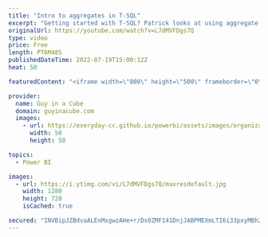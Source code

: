 ```yaml
---
title: "Intro to aggregates in T-SQL"
excerpt: "Getting started with T-SQL? Patrick looks at using aggregate functions within your statements to help get the right results. If you are just starting with T-SQL in either Azure SQL Database or Azure Synapse Analytics, this is for you!  Transact-SQL Reference (Database Engine) https://docs.microsoft.com/sql/t-sql/language-reference?view=sql-server-ver16"
originalUrl: https://youtube.com/watch?v=L7dMVFDgs7Q
type: video
price: Free
length: PT6M48S
publishedDateTime: 2022-07-19T15:00:12Z
heat: 50

featuredContent: "<iframe width=\"800\" height=\"500\" frameborder=\"0\" src=\"https://www.youtube.com/embed/L7dMVFDgs7Q\" allow=\"accelerometer; autoplay; encrypted-media; gyroscope; picture-in-picture\" allowfullscreen></iframe>"

provider:
  name: Guy in a Cube
  domain: guyinacube.com
  images:
    - url: https://everyday-cc.github.io/powerbi/assets/images/organizations/guyinacube.com-50x50.jpg
      width: 50
      height: 50

topics:
  - Power BI

images:
  - url: https://i.ytimg.com/vi/L7dMVFDgs7Q/maxresdefault.jpg
    width: 1280
    height: 720
    isCached: true

secured: "INVBipJZBdvaALEnMxgwzAHe+r/Ds0ZMF141DnjJABPMEXmLTI6i33pxyMBh2muaUsZc1K27Qchy4v2Ql8cse5EByMnB6h7PQSQPGNb2TFB7uw5R/VQKkC+RmYb904qJ+JAxWQv9HiTUrfbjG4LM+lDbMFmUGzCdKoIQB3N3i3WC5GBUDePXnDA3uX/nzlRLIAJEQFs6SeJ3NQBP1fun7i38ghbPfomkcfqguaxF2RblNkaHCjjdyColHh4cq9HMW2AMai6fsHVGFS1gKu6PCgZLM1RBggvJtsyzig/vImyobaYbsZ+BCkd2U/GpCmVcHDIVFMxtUO8IHxxt7+vjEHPNrJnFIeHcIw7kBmYnjDuZsWtxx3ASYIhWF2kNzjPexYTbfmKa2OgfD2DKM6ViZ8XvlGUTl0ds+i9vIcfizt4=;Q/JvgVgBcX7kAppTOSFhmA=="
---
```


